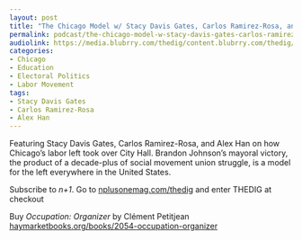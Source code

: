 ```yaml
---
layout: post
title: "The Chicago Model w/ Stacy Davis Gates, Carlos Ramirez-Rosa, and Alex Han"
permalink: podcast/the-chicago-model-w-stacy-davis-gates-carlos-ramirez-rosa-and-alex-han/
audiolink: https://media.blubrry.com/thedig/content.blubrry.com/thedig/The_Dig-EP_403-Chicago.mp3
categories:
- Chicago
- Education
- Electoral Politics
- Labor Movement
tags:
- Stacy Davis Gates
- Carlos Ramirez-Rosa
- Alex Han
---
```


Featuring Stacy Davis Gates, Carlos Ramirez-Rosa, and Alex Han on how Chicago’s labor left took over City Hall. Brandon Johnson’s mayoral victory, the product of a decade-plus of social movement union struggle, is a model for the left everywhere in the United States.

Subscribe to *n+1*. Go to [nplusonemag.com/thedig](http://nplusonemag.com/thedig) and enter THEDIG at checkout

Buy *Occupation: Organizer* by Clément Petitjean [haymarketbooks.org/books/2054-occupation-organizer](http://haymarketbooks.org/books/2054-occupation-organizer)

